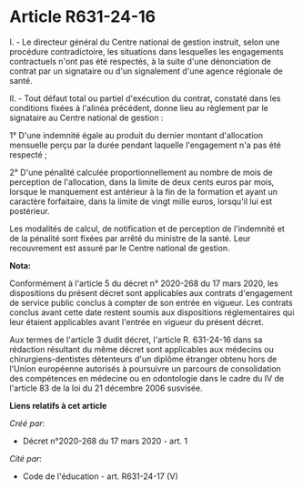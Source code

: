 # Article R631-24-16

I. - Le directeur général du Centre national de gestion instruit, selon une procédure contradictoire, les situations dans
lesquelles les engagements contractuels n'ont pas été respectés, à la suite d'une dénonciation de contrat par un signataire
ou d'un signalement d'une agence régionale de santé.

II. - Tout défaut total ou partiel d'exécution du contrat, constaté dans les conditions fixées à l'alinéa précédent, donne
lieu au règlement par le signataire au Centre national de gestion :

1° D'une indemnité égale au produit du dernier montant d'allocation mensuelle perçu par la durée pendant laquelle
l'engagement n'a pas été respecté ;

2° D'une pénalité calculée proportionnellement au nombre de mois de perception de l'allocation, dans la limite de deux cents
euros par mois, lorsque le manquement est antérieur à la fin de la formation et ayant un caractère forfaitaire, dans la
limite de vingt mille euros, lorsqu'il lui est postérieur.

Les modalités de calcul, de notification et de perception de l'indemnité et de la pénalité sont fixées par arrêté du ministre
de la santé. Leur recouvrement est assuré par le Centre national de gestion.

**Nota:**

Conformément à l'article 5 du décret n° 2020-268 du 17 mars 2020, les dispositions du présent décret sont applicables aux
contrats d'engagement de service public conclus à compter de son entrée en vigueur. Les contrats conclus avant cette date
restent soumis aux dispositions réglementaires qui leur étaient applicables avant l'entrée en vigueur du présent décret.

Aux termes de l'article 3 dudit décret, l'article R. 631-24-16 dans sa rédaction résultant du même décret sont applicables
aux médecins ou chirurgiens-dentistes détenteurs d'un diplôme étranger obtenu hors de l'Union européenne autorisés à
poursuivre un parcours de consolidation des compétences en médecine ou en odontologie dans le cadre du IV de l'article 83 de
la loi du 21 décembre 2006 susvisée.

**Liens relatifs à cet article**

_Créé par_:

  - Décret n°2020-268 du 17 mars 2020 - art. 1

_Cité par_:

  - Code de l'éducation - art. R631-24-17 (V)
